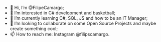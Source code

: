 - 👋 Hi, I’m @FilipeCamargo;
- 👀 I’m interested in C# development and basketball;
- 🌱 I’m currently learning C#, SQL, JS and how to be an IT Manager;
- 💞️ I’m looking to collaborate on some Open Source Projects and maybe create something cool;
- 📫 How to reach me: Instagram @filipscamargo.

<!---
FilipeCamargo/FilipeCamargo is a ✨ special ✨ repository because its `README.md` (this file) appears on your GitHub profile.
You can click the Preview link to take a look at your changes.
--->
